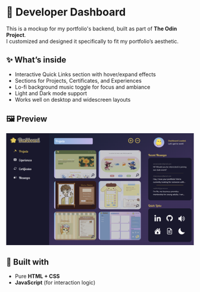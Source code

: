 # 🌟 Developer Dashboard  

This is a mockup for my portfolio's backend, built as part of **The Odin Project**.  
I customized and designed it specifically to fit my portfolio’s aesthetic.

## ✨ What’s inside  
- Interactive Quick Links section with hover/expand effects  
- Sections for Projects, Certificates, and Experiences  
- Lo-fi background music toggle for focus and ambiance  
- Light and Dark mode support  
- Works well on desktop and widescreen layouts



## 🖼️ Preview  
![Dashboard Screenshot](./assets/img/dashboard.png)



## 🧰 Built with  
- Pure **HTML + CSS**  
- **JavaScript** (for interaction logic)
